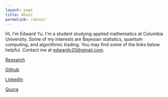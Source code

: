 ```yaml
---
layout: page
title: About
permalink: /about/
---
```

Hi, I'm Edward Yu. I'm a student studying applied mathematics at Columbia University. Some of my interests are Bayesian statistics, quantum computing, and algorithmic trading. You may find some of the links below helpful. Contact me at [edwardy20@gmail.com](mailto:edwardy20@gmail.com).

[Research](/research)

[Github](https://github.com/edwardyu)

[LinkedIn](https://www.linkedin.com/in/edward-yu-443b6632)

[Quora](https://www.quora.com/profile/Edward-Yu-2)
